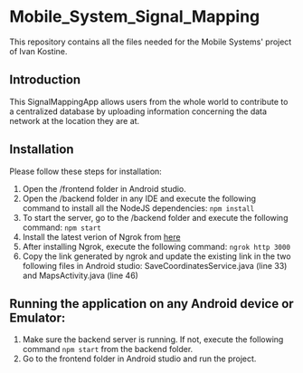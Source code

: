 # Mobile_System_Signal_Mapping
This repository contains all the files needed for the Mobile Systems' project of Ivan Kostine. 

## Introduction
This SignalMappingApp allows users from the whole world to contribute to a centralized database by uploading information concerning the data network at the location they are at.


## Installation
Please follow these steps for installation:

1. Open the /frontend folder in Android studio.
2. Open the /backend folder in any IDE and execute the following command to install all the NodeJS dependencies:
`npm install`
3. To start the server, go to the /backend folder and execute the following command:
`npm start`
4. Install the latest verion of Ngrok from [here](https://ngrok.com/)
5. After installing Ngrok, execute the following command:
`ngrok http 3000`
6. Copy the link generated by ngrok and update the existing link in the two following files in Android studio: SaveCoordinatesService.java (line 33) and MapsActivity.java (line 46)


## Running the application on any Android device or Emulator:
1. Make sure the backend server is running. If not, execute the following command `npm start` from the backend folder.
2. Go to the frontend folder in Android studio and run the project.
